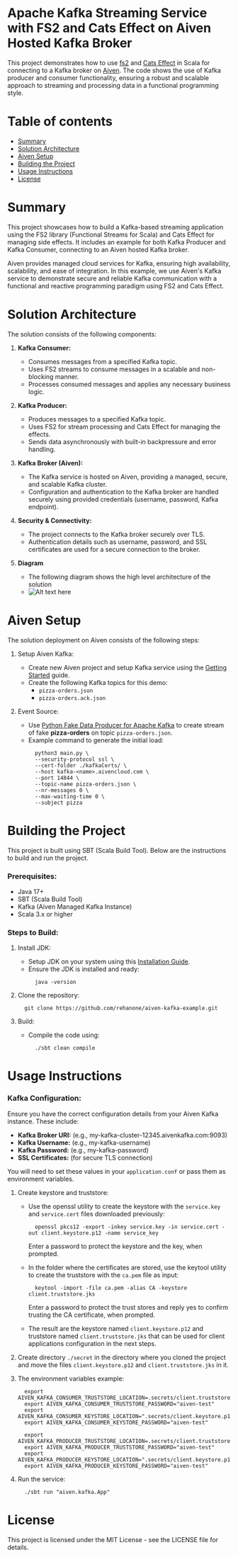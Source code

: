 # Apache Kafka Streaming Service with FS2 and Cats Effect on Aiven Hosted Kafka Broker

This project demonstrates how to use [fs2](fs2.io) and 
[Cats Effect](https://typelevel.org/cats-effect/) in Scala for 
connecting to a Kafka broker on [Aiven](aiven.io). The code shows the 
use of Kafka producer and consumer functionality, ensuring a robust and 
scalable approach to streaming and processing data in a functional programming style.


Table of contents
=================

<!--ts-->
* [Summary](#summary)
* [Solution Architecture](#solution-architecture)
* [Aiven Setup](#aiven-setup)
* [Building the Project](#building-the-project)
* [Usage Instructions](#usage-instructions)
* [License](#license)
<!--te-->

Summary
=======

This project showcases how to build a Kafka-based streaming application using 
the FS2 library (Functional Streams for Scala) and Cats Effect for managing side effects. 
It includes an example for both Kafka Producer and Kafka Consumer, connecting to an Aiven 
hosted Kafka broker.

Aiven provides managed cloud services for Kafka, ensuring high availability, 
scalability, and ease of integration. In this example, we use Aiven's Kafka service 
to demonstrate secure and reliable Kafka communication with a functional and reactive 
programming paradigm using FS2 and Cats Effect.

Solution Architecture
=====================

The solution consists of the following components:

1. **Kafka Consumer:**
    * Consumes messages from a specified Kafka topic.
    * Uses FS2 streams to consume messages in a scalable and non-blocking manner.
    * Processes consumed messages and applies any necessary business logic.

2. **Kafka Producer:**
    * Produces messages to a specified Kafka topic.
    * Uses FS2 for stream processing and Cats Effect for managing the effects.
    * Sends data asynchronously with built-in backpressure and error handling.

3. **Kafka Broker (Aiven):**
    * The Kafka service is hosted on Aiven, providing a managed, secure, and scalable Kafka cluster.
    * Configuration and authentication to the Kafka broker are handled securely using provided credentials (username, password, Kafka endpoint).

4. **Security & Connectivity:**
    * The project connects to the Kafka broker securely over TLS.
    * Authentication details such as username, password, and SSL certificates are used for a secure connection to the broker.

5. **Diagram**
    * The following diagram shows the high level architecture of the solution
    * ![Alt text here](diagrams/aiven-kafka-example.svg)

Aiven Setup
===========

The solution deployment on Aiven consists of the following steps:

1. Setup Aiven Kafka:

    * Create new Aiven project and setup Kafka service using the [Getting Started](https://aiven.io/docs/products/kafka/get-started) guide.
    * Create the following Kafka topics for this demo:
        * `pizza-orders.json`
        * `pizza-orders.ack.json`

2. Event Source:
    * Use [Python Fake Data Producer for Apache Kafka](https://github.com/Aiven-Labs/python-fake-data-producer-for-apache-kafka) to create stream of fake **pizza-orders** on topic `pizza-orders.json`.
    * Example command to generate the initial load:
      ```shell
        python3 main.py \
        --security-protocol ssl \
        --cert-folder ./kafkaCerts/ \
        --host kafka-<name>.aivencloud.com \
        --port 14844 \
        --topic-name pizza-orders.json \
        --nr-messages 0 \
        --max-waiting-time 0 \
        --subject pizza
      ``` 

Building the Project
====================

This project is built using SBT (Scala Build Tool). Below are the instructions to build and run the project.

### Prerequisites:

   * Java 17+
   * SBT (Scala Build Tool)
   * Kafka (Aiven Managed Kafka Instance)
   * Scala 3.x or higher

### Steps to Build:

1. Install JDK:

   * Setup JDK on your system using this [Installation Guide](https://docs.oracle.com/en/java/javase/21/install/overview-jdk-installation.html).
   * Ensure the JDK is installed and ready:
     ```shell
       java -version
     ``` 

2. Clone the repository:
     ```shell
       git clone https://github.com/rehanone/aiven-kafka-example.git
     ``` 
3. Build:
   * Compile the code using:
     ```shell
       ./sbt clean compile
     ``` 

Usage Instructions
==================

### Kafka Configuration:

Ensure you have the correct configuration details from your Aiven Kafka instance. These include:

   * **Kafka Broker URI:** (e.g., my-kafka-cluster-12345.aivenkafka.com:9093)
   * **Kafka Username:** (e.g., my-kafka-username)
   * **Kafka Password:** (e.g., my-kafka-password)
   * **SSL Certificates:** (for secure TLS connection)

You will need to set these values in your `application.conf` or pass them as environment variables.

1. Create keystore and truststore:
   * Use the openssl utility to create the keystore with the `service.key` and `service.cert` files downloaded previously:
     ```shell
       openssl pkcs12 -export -inkey service.key -in service.cert -out client.keystore.p12 -name service_key
     ``` 
     Enter a password to protect the keystore and the key, when prompted.

   * In the folder where the certificates are stored, use the keytool utility to create the truststore with the `ca.pem` file as input:
     ```shell
       keytool -import -file ca.pem -alias CA -keystore client.truststore.jks
     ``` 
     Enter a password to protect the trust stores and reply yes to confirm trusting the CA certificate, when prompted.

   * The result are the keystore named `client.keystore.p12` and truststore named `client.truststore.jks` that can be used for client applications configuration in the next steps.

2. Create directory `./secret` in the directory where you cloned the project and move the files `client.keystore.p12` and `client.truststore.jks` in it.
 
3. The environment variables example:
   ```shell
     export AIVEN_KAFKA_CONSUMER_TRUSTSTORE_LOCATION=.secrets/client.truststore.jks
     export AIVEN_KAFKA_CONSUMER_TRUSTSTORE_PASSWORD="aiven-test"
     export AIVEN_KAFKA_CONSUMER_KEYSTORE_LOCATION=".secrets/client.keystore.p12"
     export AIVEN_KAFKA_CONSUMER_KEYSTORE_PASSWORD="aiven-test"
   
     export AIVEN_KAFKA_PRODUCER_TRUSTSTORE_LOCATION=.secrets/client.truststore.jks
     export AIVEN_KAFKA_PRODUCER_TRUSTSTORE_PASSWORD="aiven-test"
     export AIVEN_KAFKA_PRODUCER_KEYSTORE_LOCATION=".secrets/client.keystore.p12"
     export AIVEN_KAFKA_PRODUCER_KEYSTORE_PASSWORD="aiven-test"
   ```

2. Run the service:
   ```shell
     ./sbt run "aiven.kafka.App"
   ```

License
=======

This project is licensed under the MIT License - see the LICENSE file for details.
